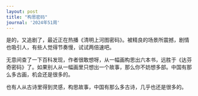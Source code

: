 ```yaml
---
layout: post
title: "构思密码"
journal: '2024年51周'
---
```


是的，又追剧了，最近正在热播《清明上河图密码》。被精良的场景所震撼，剧情也吸引人，有些人觉得节奏慢，试试两倍速吧。

无意间查了一下百科发现，作者很敢想呀，从一幅画构思出六本书，远胜于《达芬奇密码》了。如果别人从一幅画里只想出一个故事，那么你不妨想多部。中国有那么多古画，机会还是很多的。

也有人从古诗里得到灵感，构思故事，中国有那么多古诗，几乎也还是很多的。
